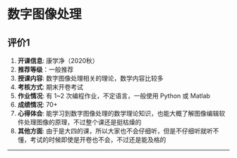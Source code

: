 # 数字图像处理

## 评价1

1. **开课信息**: 康学净（2020秋）
2. **推荐等级**：一般推荐
3. **授课内容**: 数字图像处理相关的理论，数学内容比较多
4. **考核方式**: 期末开卷考试
5. **作业情况**: 有 1~2 次编程作业，不定语言，一般使用 Python 或 Matlab
6. **成绩情况**: 70+
7. **心得体会**: 能学习到数字图像处理的数学理论知识，也能大概了解图像编辑软件处理图像的原理，不过整个课还是挺枯燥的
8. **其他方面**: 由于是大四的课，所以大家也不会仔细听，但是不仔细听就听不懂，考试的时候即使是开卷也不会，不过还是能及格的

---
